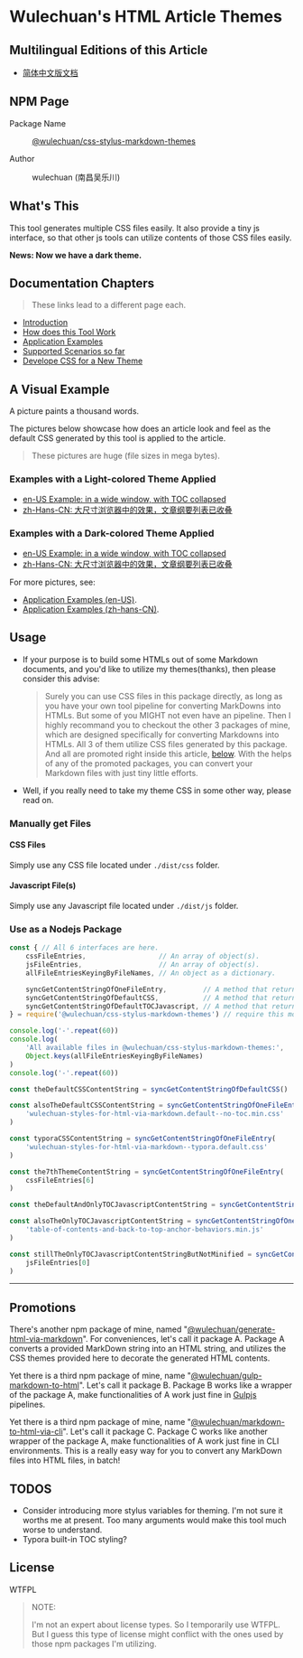 <link rel="stylesheet" href="./dist/css/wulechuan-styles-for-html-via-markdown--vscode.default.min.css">

# Wulechuan's HTML Article Themes


## Multilingual Editions of this Article

- [简体中文版文档](./ReadMe.zh-hans-CN.md)




## NPM Page

<dl>
<dt>Package Name</dt>
<dd>

[@wulechuan/css-stylus-markdown-themes](https://www.npmjs.com/package/@wulechuan/css-stylus-markdown-themes)

</dd>
<dt>Author</dt>
<dd><p>wulechuan (南昌吴乐川)</p></dd>
</dl>


## What's This

This tool generates multiple CSS files easily. It also provide a tiny js interface, so that other js tools can utilize contents of those CSS files easily.

**News: Now we have a dark theme.**

## Documentation Chapters

> These links lead to a different page each.

- [Introduction](./docs/refs/en-US/introduction.md)
- [How does this Tool Work](./docs/refs/en-US/how-does-this-tool-work.md)
- [Application Examples](./docs/refs/en-US/application-examples.md)
- [Supported Scenarios so far](./docs/refs/en-US/supported-scenarios.md)
- [Develope CSS for a New Theme](./docs/refs/en-US/develope-css-for-a-new-theme.md)




## A Visual Example

A picture paints a thousand words.

The pictures below showcase how does an article look and feel as the default CSS generated by this tool is applied to the article.

> These pictures are huge (file sizes in mega bytes).

### Examples with a Light-colored Theme Applied

- [en-US Example: in a wide window, with TOC collapsed](./docs/examples/rendered/default-light-colored/snapshots/en-US-example-1-in-a-wide-window-with-toc-collapsed.png)
- [zh-Hans-CN: 大尺寸浏览器中的效果，文章纲要列表已收叠](./docs/examples/rendered/default-light-colored/snapshots/zh-Hans-CN-1-大尺寸浏览器中的效果-文章纲要列表已收叠.png)

### Examples with a Dark-colored Theme Applied

- [en-US Example: in a wide window, with TOC collapsed](./docs/examples/rendered/default-dark-colored/snapshots/en-US-example-1-in-a-wide-window-with-toc-collapsed.png)
- [zh-Hans-CN: 大尺寸浏览器中的效果，文章纲要列表已收叠](./docs/examples/rendered/default-dark-colored/snapshots/zh-Hans-CN-1-大尺寸浏览器中的效果-文章纲要列表已收叠.png)


For more pictures, see:

- [Application Examples (en-US)](./docs/refs/en-US/application-examples.md).
- [Application Examples (zh-hans-CN)](./docs/refs/zh-hans-CN/application-examples.md).





## Usage

- If your purpose is to build some HTMLs out of some Markdown documents, and you'd like to utilize my themes(thanks), then please consider this advise:

    > Surely you can use CSS files in this package directly, as long as you have your own tool pipeline for converting MarkDowns into HTMLs. But some of you MIGHT not even have an pipeline. Then I highly recommand you to checkout the other 3 packages of mine, which are designed specifically for converting Markdowns into HTMLs. All 3 of them utilize CSS files generated by this package. And all are promoted right inside this article, [below](#promotions). With the helps of any of the promoted packages, you can convert your Markdown files with just tiny little efforts.

- Well, if you really need to take my theme CSS in some other way, please read on.

### Manually get Files

#### CSS Files

Simply use any CSS file located under `./dist/css` folder.

#### Javascript File(s)

Simply use any Javascript file located under `./dist/js` folder.



### Use as a Nodejs Package

```js
const { // All 6 interfaces are here.
    cssFileEntries,                  // An array of object(s).
    jsFileEntries,                   // An array of object(s).
    allFileEntriesKeyingByFileNames, // An object as a dictionary.

    syncGetContentStringOfOneFileEntry,         // A method that returns a string.
    syncGetContentStringOfDefaultCSS,           // A method that returns a string.
    syncGetContentStringOfDefaultTOCJavascript, // A method that returns a string.
} = require('@wulechuan/css-stylus-markdown-themes') // require this module

console.log('-'.repeat(60))
console.log(
    'All available files in @wulechuan/css-stylus-markdown-themes:',
    Object.keys(allFileEntriesKeyingByFileNames)
)
console.log('-'.repeat(60))

const theDefaultCSSContentString = syncGetContentStringOfDefaultCSS()

const alsoTheDefaultCSSContentString = syncGetContentStringOfOneFileEntry(
    'wulechuan-styles-for-html-via-markdown.default--no-toc.min.css'
)

const typoraCSSContentString = syncGetContentStringOfOneFileEntry(
    'wulechuan-styles-for-html-via-markdown--typora.default.css'
)

const the7thThemeContentString = syncGetContentStringOfOneFileEntry(
    cssFileEntries[6]
)

const theDefaultAndOnlyTOCJavascriptContentString = syncGetContentStringOfDefaultTOCJavascript()

const alsoTheOnlyTOCJavascriptContentString = syncGetContentStringOfOneFileEntry(
    'table-of-contents-and-back-to-top-anchor-behaviors.min.js'
)

const stillTheOnlyTOCJavascriptContentStringButNotMinified = syncGetContentStringOfOneFileEntry(
    jsFileEntries[0]
)
```


-----


## Promotions

There's another npm package of mine, named "[@wulechuan/generate-html-via-markdown](https://www.npmjs.com/package/@wulechuan/generate-html-via-markdown)". For conveniences, let's call it package A. Package A converts a provided MarkDown string into an HTML string, and utilizes the CSS themes provided here to decorate the generated HTML contents.

Yet there is a third npm package of mine, name "[@wulechuan/gulp-markdown-to-html](https://www.npmjs.com/package/@wulechuan/gulp-markdown-to-html)". Let's call it package B. Package B works like a wrapper of the package A, make functionalities of A work just fine in [Gulpjs](https://gulpjs.com) pipelines.

Yet there is a third npm package of mine, name "[@wulechuan/markdown-to-html-via-cli](https://www.npmjs.com/package/@wulechuan/markdown-to-html-via-cli)". Let's call it package C. Package C works like another wrapper of the package A, make functionalities of A work just fine in CLI environments. This is a really easy way for you to convert any MarkDown files into HTML files, in batch!


## TODOS

- Consider introducing more stylus variables for theming. I'm not sure it worths me at present. Too many arguments would make this tool much worse to understand.
- Typora built-in TOC styling?



## License

WTFPL

> NOTE:
>
> I'm not an expert about license types. So I temporarily use WTFPL. But I guess this type of license might conflict with the ones used by those npm packages I'm utilizing.

